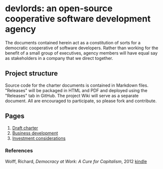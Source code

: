 # devlords: an open-source cooperative software development agency

The documents contained herein act as a constitution of sorts for a democratic cooperative of software developers.  Rather than working for the benefit of a small group of executives, agency members will have equal say as stakeholders in a company that we direct together.

## Project structure

Source code for the charter documents is contained in Markdown files. "Releases" will be packaged in HTML and PDF and deployed using the "Releases" tab in GitHub. The project Wiki will serve as a separate document. All are encouraged to participate, so please fork and contribute.

## Pages

1. [Draft charter](./org/p3-charter.md)
2. [Business development](./org/p4-busdev.md)
3. [Investment considerations](./org/p5-investment.md)

### References

Wolff, Richard, _Democracy at Work: A Cure for Capitalism_, 2012 [kindle](http://www.amazon.com/Democracy-at-Work-Cure-Capitalism-ebook/dp/B009CGZIPU/ref=tmm_kin_swatch_0?_encoding=UTF8&sr=&qid=)
